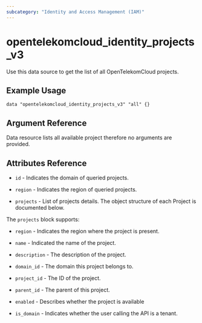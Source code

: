 ```yaml
---
subcategory: "Identity and Access Management (IAM)"
---
```


# opentelekomcloud_identity_projects_v3

Use this data source to get the list of all OpenTelekomCloud projects.

## Example Usage

```hcl
data "opentelekomcloud_identity_projects_v3" "all" {}
```


## Argument Reference

Data resource lists all available project therefore no arguments are provided.

## Attributes Reference

* `id` - Indicates the domain of queried projects.

* `region` - Indicates the region of queried projects.

* `projects` - List of projects details. The object structure of each Project is documented below.

The `projects` block supports:

* `region` - Indicates the region where the project is present.

* `name` - Indicated the name of the project.

* `description` - The description of the project.

* `domain_id` - The domain this project belongs to.

* `project_id` - The ID of the project.

* `parent_id` - The parent of this project.

* `enabled` - Describes whether the project is available

* `is_domain` - Indicates whether the user calling the API is a tenant.
